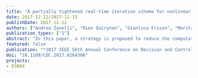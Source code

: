 ```yaml
---
title: "A partially tightened real-time iteration scheme for nonlinear model predictive control"
date: 2017-12-12/2017-12-15
publishDate: 2017-12-12
authors: ["Andrea Zanelli", "Rien Quirynen", "Gianluca Frison", "Moritz Diehl"]
publication_types: ["1"]
abstract: "In this paper, a strategy is proposed to reduce the computational burden associated with the solution of problems arising in nonlinear model predictive control. The prediction horizon is split into two sections and the constraints associated with the terminal one are tightened using a barrier formulation. In this way, when using the Real-Time Iteration scheme, variables associated with such stages can be efficiently eliminated from the quadratic subproblems by a single backward Riccati sweep. After eliminating the tightened stages, a quadratic problem with a reduced horizon is solved where the original constraints are used. The solution is then expanded to the full horizon with a single forward Riccati sweep. By doing so, the online computational burden associated with the solution of the optimization problems can be largely reduced. Numerical results are reported where, using the proposed scheme, a speedup of about one order of magnitude can be achieved without compromising closed-loop performance."
featured: false
publication: "*2017 IEEE 56th Annual Conference on Decision and Control (CDC)*"
doi: "10.1109/CDC.2017.8264306"
projects:
- ESR04
---
```


